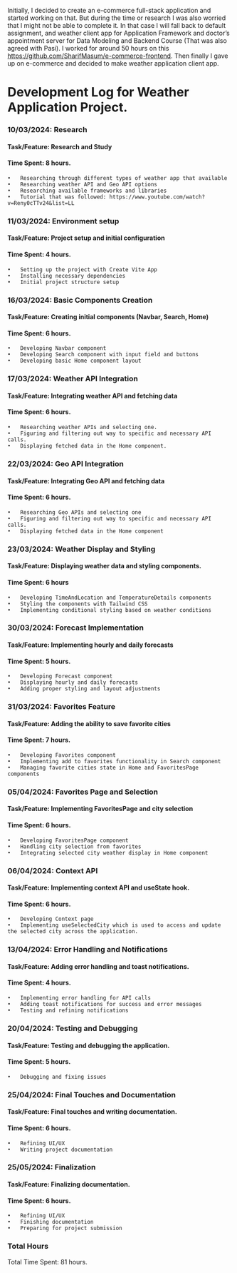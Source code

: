 Initially, I decided to create an e-commerce full-stack application and started working on that. But during the time or research I was also worried that I might not be able to complete it. In that case I will fall back to default assignment, and weather client app for Application Framework and doctor’s appointment server for Data Modeling and Backend Course (That was also agreed with Pasi). I worked for around 50 hours on this https://github.com/SharifMasum/e-commerce-frontend. Then finally I gave up on e-commerce and decided to make weather application client app.

# Development Log for Weather Application Project.
### 10/03/2024: Research
#### Task/Feature: Research and Study
#### Time Spent: 8 hours.
    •	Researching through different types of weather app that available
    •	Researching weather API and Geo API options
    •	Researching available frameworks and libraries
    •	Tutorial that was followed: https://www.youtube.com/watch?v=Reny0cTTv24&list=LL

### 11/03/2024: Environment setup
#### Task/Feature: Project setup and initial configuration
#### Time Spent: 4 hours.
    •	Setting up the project with Create Vite App
    •	Installing necessary dependencies
    •	Initial project structure setup

### 16/03/2024: Basic Components Creation
#### Task/Feature: Creating initial components (Navbar, Search, Home)
#### Time Spent: 6 hours.
    •	Developing Navbar component
    •	Developing Search component with input field and buttons
    •	Developing basic Home component layout

### 17/03/2024: Weather API Integration
#### Task/Feature: Integrating weather API and fetching data
#### Time Spent: 6 hours.
    •	Researching weather APIs and selecting one.
    •	Figuring and filtering out way to specific and necessary API calls.
    •	Displaying fetched data in the Home component.

### 22/03/2024: Geo API Integration
#### Task/Feature: Integrating Geo API and fetching data
#### Time Spent: 6 hours.
    •	Researching Geo APIs and selecting one
    •	Figuring and filtering out way to specific and necessary API calls.
    •	Displaying fetched data in the Home component

### 23/03/2024: Weather Display and Styling
#### Task/Feature: Displaying weather data and styling components.
#### Time Spent: 6 hours
    •	Developing TimeAndLocation and TemperatureDetails components
    •	Styling the components with Tailwind CSS
    •	Implementing conditional styling based on weather conditions

### 30/03/2024: Forecast Implementation
#### Task/Feature: Implementing hourly and daily forecasts
#### Time Spent: 5 hours.
    •	Developing Forecast component
    •	Displaying hourly and daily forecasts
    •	Adding proper styling and layout adjustments

### 31/03/2024: Favorites Feature
#### Task/Feature: Adding the ability to save favorite cities
#### Time Spent: 7 hours.
    •	Developing Favorites component
    •	Implementing add to favorites functionality in Search component
    •	Managing favorite cities state in Home and FavoritesPage components

### 05/04/2024: Favorites Page and Selection
#### Task/Feature: Implementing FavoritesPage and city selection
#### Time Spent: 6 hours.
    •	Developing FavoritesPage component
    •	Handling city selection from favorites
    •	Integrating selected city weather display in Home component

### 06/04/2024: Context API
#### Task/Feature: Implementing context API and useState hook.
#### Time Spent: 6 hours.
    •	Developing Context page
    •	Implementing useSelectedCity which is used to access and update the selected city across the application.

### 13/04/2024: Error Handling and Notifications
#### Task/Feature: Adding error handling and toast notifications.
#### Time Spent: 4 hours.
    •	Implementing error handling for API calls
    •	Adding toast notifications for success and error messages
    •	Testing and refining notifications

### 20/04/2024: Testing and Debugging
#### Task/Feature: Testing and debugging the application.
#### Time Spent: 5 hours.
    •	Debugging and fixing issues

### 25/04/2024: Final Touches and Documentation
#### Task/Feature: Final touches and writing documentation.
#### Time Spent: 6 hours.
    •	Refining UI/UX
    •	Writing project documentation

### 25/05/2024: Finalization
#### Task/Feature: Finalizing documentation.
#### Time Spent: 6 hours.
    •	Refining UI/UX
    •	Finishing documentation
    •	Preparing for project submission

### Total Hours
Total Time Spent: 81 hours.
